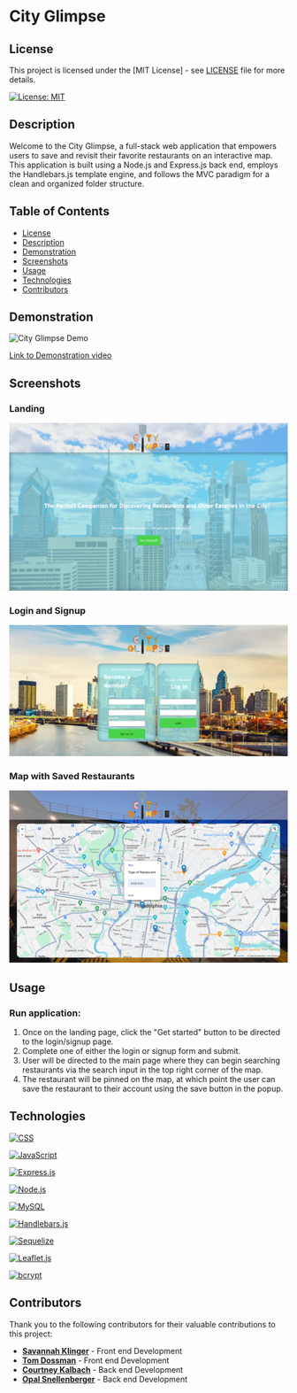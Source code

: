 # City Glimpse

## License

This project is licensed under the [MIT License] - see [LICENSE](LICENSE) file for more details.

[![License: MIT](https://img.shields.io/badge/License-MIT-yellow.svg)](https://opensource.org/licenses/MIT)

## Description

Welcome to the City Glimpse, a full-stack web application that empowers users to save and revisit their favorite restaurants on an interactive map. This application is built using a Node.js and Express.js back end, employs the Handlebars.js template engine, and follows the MVC paradigm for a clean and organized folder structure.

## Table of Contents

- [License](#license)
- [Description](#description)
- [Demonstration](#demonstration)
- [Screenshots](#screenshots)
- [Usage](#usage)
- [Technologies](#technologies)
- [Contributors](#contributors)

## Demonstration

![City Glimpse Demo]()

[Link to Demonstration video](https://clipchamp.com/watch/ylmHMzLhPQm)

## Screenshots
### Landing
![Landing](./public/assets/LandingPageSS.png)
### Login and Signup
![Login/Signup](./public/assets/LoginSignUpSS.png)
### Map with Saved Restaurants
![map](./public/assets/MapSS.png)

## Usage

### Run application:

1. Once on the landing page, click the "Get started" button to be directed to the login/signup page.
2. Complete one of either the login or signup form and submit. 
3. User will be directed to the main page where they can begin searching restaurants via the search input in the top right corner of the map.
4. The restaurant will be pinned on the map, at which point the user can save the restaurant to their account using the save button in the popup.

## Technologies

[![CSS](https://img.shields.io/badge/CSS-blueviolet?style=flat&logo=css3&logoColor=white)](https://developer.mozilla.org/en-US/docs/Web/CSS)

[![JavaScript](https://img.shields.io/badge/JavaScript-yellow?style=for-the-badge&logo=javascript)](https://developer.mozilla.org/en-US/docs/Web/JavaScript)

[![Express.js](https://img.shields.io/badge/Express.js-4.18.2-green?style=flat&logo=express&logoColor=white)](https://expressjs.com/)

[![Node.js](https://img.shields.io/badge/Node.js-43853D?style=for-the-badge&logo=node.js&logoColor=white)](https://nodejs.org/)

[![MySQL](https://img.shields.io/badge/MySQL-3.7.0-blue.svg)](https://www.mysql.com/)

[![Handlebars.js](https://img.shields.io/badge/Handlebars.js-7.1.2-orange?style=flat&logo=handlebars&logoColor=white)](https://handlebarsjs.com/)

[![Sequelize](https://img.shields.io/badge/Sequelize-6.35.2-blue?style=flat&logo=sequelize&logoColor=white)](https://sequelize.org/)

[![Leaflet.js](https://img.shields.io/badge/Leaflet.js-1.9.4-green?style=flat&logo=leaflet&logoColor=white)](https://leafletjs.com/)

[![bcrypt](https://img.shields.io/badge/bcrypt-5.1.1-blue?style=flat&logo=npm&logoColor=white)](https://www.npmjs.com/package/bcrypt)

## Contributors

Thank you to the following contributors for their valuable contributions to this project:

- **[Savannah Klinger](https://github.com/savannahjk02)** - Front end Development
- **[Tom Dossman](https://github.com/Dossman-thomas)** - Front end Development
- **[Courtney Kalbach](https://github.com/KNC2007)** - Back end Development
- **[Opal Snellenberger](https://github.com/OpalSnellneberger)** - Back end Development

